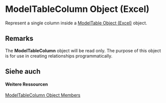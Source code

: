
# ModelTableColumn Object (Excel)

Represent a single column inside a [ModelTable Object (Excel)](c853beb6-f2e7-dda0-b33a-8110a6c23de8.md) object.


## Remarks

The  **ModelTableColumn** object will be read only. The purpose of this object is for use in creating relationships programmatically.


## Siehe auch


#### Weitere Ressourcen


[ModelTableColumn Object Members](http://msdn.microsoft.com/library/1948ab46-c2fb-e9af-11fa-bb9877ffa687%28Office.15%29.aspx)